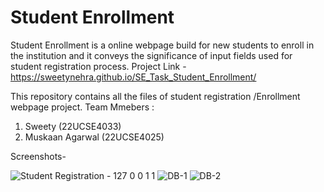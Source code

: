 # Student Enrollment
Student Enrollment is a online webpage build for new students to enroll in the institution and it conveys the significance of input fields used for student registration process.
Project Link - https://sweetynehra.github.io/SE_Task_Student_Enrollment/


This repository contains all the files of student registration /Enrollment webpage project. Team Mmebers :
1. Sweety (22UCSE4033)
2. Muskaan Agarwal (22UCSE4025)


Screenshots- 

![Student Registration - 127 0 0 1 1](https://github.com/user-attachments/assets/0bc3f154-eda5-46f1-bc4b-bdbb1efcc813)
![DB-1](https://github.com/user-attachments/assets/41f731f8-34c5-4de3-a075-ca984fa3d610)
![DB-2](https://github.com/user-attachments/assets/45736ae9-ea7e-4a46-8dce-a359e8d8442b)

